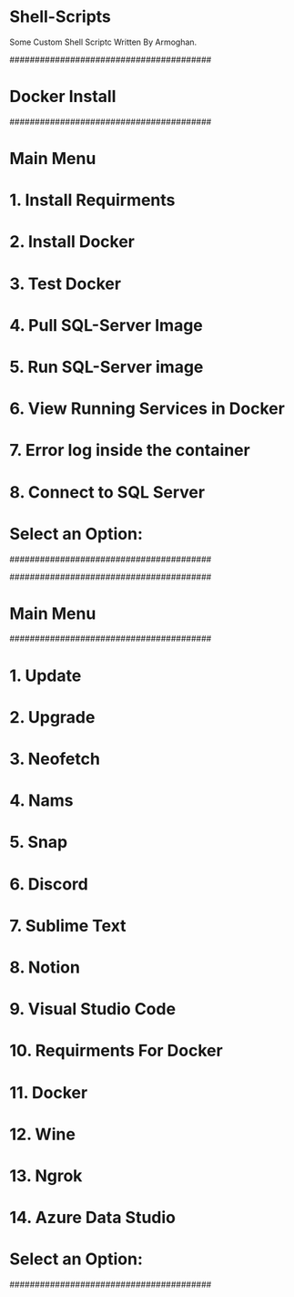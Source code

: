 # Shell-Scripts
Some Custom Shell Scriptc Written By Armoghan.

########################################
#             Docker Install           #   
########################################
# Main Menu                            #
# 1. Install Requirments               #
# 2. Install Docker                    #
# 3. Test Docker                       #
# 4. Pull SQL-Server Image             #
# 5. Run SQL-Server image              #
# 6. View Running Services in Docker   #
# 7. Error log inside the container    #
# 8. Connect to SQL Server             #
#   Select an Option:                  #
########################################

########################################
#             Main Menu                #   
########################################
# 1. Update                            #
# 2. Upgrade                           #
# 3.  Neofetch                         #
# 4.  Nams                             #
# 5.  Snap                             #
# 6.  Discord                          #
# 7.  Sublime Text                     #
# 8.  Notion                           #
# 9.  Visual Studio Code               #
# 10. Requirments For Docker           #
# 11. Docker                           #
# 12. Wine                             #
# 13. Ngrok                            #
# 14. Azure Data Studio                #
#   Select an Option:                  #
########################################
